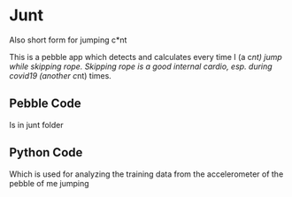 Junt
=====

Also short form for jumping c*nt

This is a pebble app which detects and calculates every time I (a c*nt) jump while skipping rope. 
Skipping rope is a good internal cardio, esp. during covid19 (another c*nt) times.

Pebble Code 
----
Is in junt folder

Python Code
-----
Which is used for analyzing the training data from the accelerometer of the pebble of me jumping
